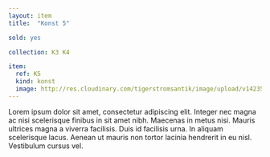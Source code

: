 ```yaml
---
layout: item
title:  "Konst 5"

sold: yes

collection: K3 K4

item:
  ref: K5
  kind: konst
  image: http://res.cloudinary.com/tigerstromsantik/image/upload/v1423508136/Punu_mask_afrika_d9anrw.jpg
---
```


Lorem ipsum dolor sit amet, consectetur adipiscing elit. Integer nec magna ac nisi scelerisque finibus in sit amet nibh. Maecenas in metus nisi. Mauris ultrices magna a viverra facilisis. Duis id facilisis urna. In aliquam scelerisque lacus. Aenean ut mauris non tortor lacinia hendrerit in eu nisl. Vestibulum cursus vel.
